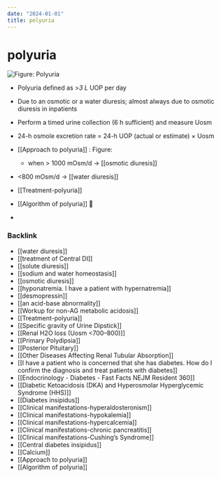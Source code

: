 ```yaml
---
date: "2024-01-01"
title: polyuria
---
```



# polyuria

![ Figure: Polyuria](https://i.imgur.com/anCtyvI.png)

- Polyuria defined as >_3 L_ UOP per day
- Due to an osmotic or a water diuresis; almost always due to osmotic diuresis in inpatients
- Perform a timed urine collection (6 h sufficient) and measure Uosm
- 24-h osmole excretion rate = 24-h UOP (actual or estimate) × Uosm
- [[Approach to polyuria]] : Figure:

  - when > 1000 mOsm/d → [[osmotic diuresis]]

- <800 mOsm/d → [[water diuresis]]

- [[Treatment-polyuria]]
- [[Algorithm of polyuria]] 󰒗
- 


### Backlink

- [[water diuresis]] 
- [[treatment of Central DI]] 
- [[solute diuresis]] 
- [[sodium and water homeostasis]] 
- [[osmotic diuresis]] 
- [[hyponatremia. I have a patient with hypernatremia]] 
- [[desmopressin]] 
- [[an acid-base abnormality]] 
- [[Workup for non-AG metabolic acidosis]] 
- [[Treatment-polyuria]] 
- [[Specific gravity of Urine Dipstick]] 
- [[Renal H2O loss (Uosm <700–800)]] 
- [[Primary Polydipsia]] 
- [[Posterior Pituitary]] 
- [[Other Diseases Affecting Renal Tubular Absorption]] 
- [[I have a patient who is concerned that she has diabetes. How do I confirm the diagnosis and treat patients with diabetes]] 
- [[Endocrinology - Diabetes - Fast Facts  NEJM Resident 360]] 
- [[Diabetic Ketoacidosis (DKA) and Hyperosmolar Hyperglycemic Syndrome (HHS)]] 
- [[Diabetes insipidus]] 
- [[Clinical manifestations-hyperaldosteronism]] 
- [[Clinical manifestations-hypokalemia]] 
- [[Clinical manifestations-hypercalcemia]] 
- [[Clinical manifestations-chronic pancreatitis]] 
- [[Clinical manifestations-Cushing’s Syndrome]] 
- [[Central diabetes insipidus]] 
- [[Calcium]] 
- [[Approach to polyuria]] 
- [[Algorithm of polyuria]] 

